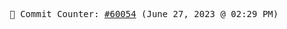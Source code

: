 <p align="center">
    <samp>
        📮 Commit Counter: <a href="https://github.com/Javascript-void0/Javascript-void0/commits/main">#60054</a> (June 27, 2023 @ 02:29 PM)
    </samp>
</p>